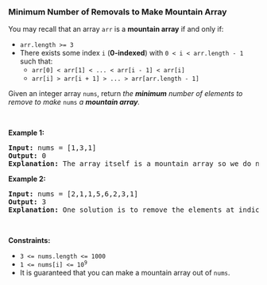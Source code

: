 
<h3>Minimum Number of Removals to Make Mountain Array</h3>
<div><p>You may recall that an array <code>arr</code> is a <strong>mountain array</strong> if and only if:</p>
<ul>
<li><code>arr.length &gt;= 3</code></li>
<li>There exists some index <code>i</code> (<strong>0-indexed</strong>) with <code>0 &lt; i &lt; arr.length - 1</code> such that:
	<ul>
<li><code>arr[0] &lt; arr[1] &lt; ... &lt; arr[i - 1] &lt; arr[i]</code></li>
<li><code>arr[i] &gt; arr[i + 1] &gt; ... &gt; arr[arr.length - 1]</code></li>
</ul>
</li>
</ul>
<p>Given an integer array <code>nums</code>​​​, return <em>the <strong>minimum</strong> number of elements to remove to make </em><code>nums<em>​​​</em></code><em> </em><em>a <strong>mountain array</strong>.</em></p>
<p> </p>
<p><strong>Example 1:</strong></p>
<pre><strong>Input:</strong> nums = [1,3,1]
<strong>Output:</strong> 0
<strong>Explanation:</strong> The array itself is a mountain array so we do not need to remove any elements.
</pre>
<p><strong>Example 2:</strong></p>
<pre><strong>Input:</strong> nums = [2,1,1,5,6,2,3,1]
<strong>Output:</strong> 3
<strong>Explanation:</strong> One solution is to remove the elements at indices 0, 1, and 5, making the array nums = [1,5,6,3,1].
</pre>
<p> </p>
<p><strong>Constraints:</strong></p>
<ul>
<li><code>3 &lt;= nums.length &lt;= 1000</code></li>
<li><code>1 &lt;= nums[i] &lt;= 10<sup>9</sup></code></li>
<li>It is guaranteed that you can make a mountain array out of <code>nums</code>.</li>
</ul>
</div>
